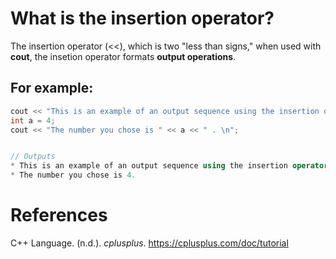  # What is the insertion operator? 
  
 The insertion operator (<<), which is two "less than signs," when used with **cout**, the insetion operator formats **output operations**. 
  
 ## For example: 
 ```cpp 
 cout << "This is an example of an output sequence using the insertion operator. \n";
 int a = 4;           
 cout << "The number you chose is " << a << " . \n"; 
 
 
 // Outputs         
 * This is an example of an output sequence using the insertion operator. 
 * The number you chose is 4. 
 ```           
 # References 
 C++ Language. (n.d.). *cplusplus*. <https://cplusplus.com/doc/tutorial>
